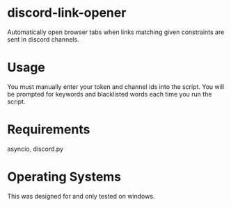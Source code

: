 # discord-link-opener
Automatically open browser tabs when links matching given constraints are sent in discord channels.

# Usage
You must manually enter your token and channel ids into the script. 
You will be prompted for keywords and blacklisted words each time you run the script.

# Requirements
asyncio, discord.py

# Operating Systems
This was designed for and only tested on windows.

